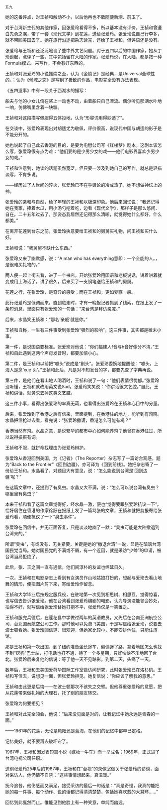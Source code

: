     五九 

   她的这番评点，对王祯和触动不小，以后他再也不敢随便新潮、前卫了。

   对于台湾新生代的其他作家，因张爱玲看得不多，所以基本没有评价。王祯和曾遵白先勇之嘱，带了一套《现代文学》到花莲，送给张爱玲。张爱玲说自己行李多，就不带回美国去了。她在旅行沿途把杂志读完，还给了王祯和，但评语还是没有。

   张爱玲与王祯和还泛泛地谈了些中外文艺问题。对于五四以后的中国作家，她从丁玲谈起，点评了一些，其中包括留在大陆的作家。张爱玲说，在大陆，都是按一种Formula模式。来写作，不会有好东西的。

   王祯和对张爱玲的小说推崇之至，认为《金锁记》是经典，是Universal全球性的。；认为《倾城之恋》是写到了极致的作品，电影完全没有办法表现。

   《五四遗事》中有一段关于西湖水的描写：

   船夫与他的小女儿倚在桨上一动也不动，由着船只自己漂流。偶尔听见那湖水卟地一响，仿佛嘴里含着一块糖。

   王祯和对这段描写佩服得五体投地，认为“形容词用得妙透了”。

   在交谈中，张爱玲表现出对胡适尤为敬佩，评价很高，说现代中国与胡适的影子是不能分开的。

   她也说起了自己此去香港的目的，是要为电懋公司写《红楼梦》剧本。这剧本该怎么写，张爱玲很有点为难：“他们要的是少男少女的戏——他们电影界喜欢少男少女的戏。”

   王祯和注意到，她谈的话题虽然宽泛，但只要一涉及到她自己的写作，就总是轻描淡写，不肯多说。

   ——经历过了人世间的淬火，张爱玲已不在乎舆论的冷或热了，她不想做神坛上的神。

   张爱玲的亲和与自然，给了年轻的王祯和以极深印象。他后来回忆说：“我还记得她在我家，捧着木瓜，用小汤勺挖着吃，边看《现代文学》，那样子是那么悠闲、自在。二十五年过去了，那姿态我居然还记得那么清晰，就觉得她什么都好，什么都美。”

   在离开花莲到台东之前，张爱玲执意要给王祯和的舅舅买礼物，问王祯和买什么好。

   王祯和说：“我舅舅不缺什么东西。”

   张爱玲又来了幽默感，说：“A man who has everything意即：一个全能的人。，是很难买礼物的。”

   两人便一起上街去看，进了一个书店。开始张爱玲用国语和老板说话，讲着讲着就变成用上海话了，讲了很久，后来买了一支钢笔送给王祯和的舅舅。

   花莲之行，在张爱玲，是奇异的感受；而在王祯和，更如梦寐一般。

   此行张爱玲是低调而来。直到临走时，才有一晚报记者抓到了线索，在报上发了一条短消息，里面只有张爱玲的一句话：“来台湾是拜访亲戚。”

   后来，水晶笑王祯和：“那名‘亲戚’就是你。”

   王祯和自称，一生有三件事受到张爱玲“强烈的影响”。这三件事，其实都是微末小事。

   第一件，是说国语要标准。张爱玲对他说：“你们福建人f音与h音好像分不清。”王祯和自此遇到这两个声母发音时，都要加倍小心。

   第二件，是王祯和以前把“噱头”说成是“剧头”。张爱玲委婉地提醒他：“噱头，上海人是念‘xué 头’。”王祯和此后，凡是对不知发音的字，都要先查了字典再说。

   第三件，是他们在看山地人喝酒时，王祯和说了一句：“他们表情很忧郁。”张爱玲没听懂，王祯和就改用英文说Sad。张爱玲笑笑说：“你讲话很文艺腔。”自此，王祯和讲话，就务求去掉这类文艺腔。

   这三件小事，看得出张爱玲的率真无羁，也看得出张爱玲在王祯和心目中的分量。

   后来，张爱玲到了香港之后有信来，里面提到，在香港住的地方，能听到有鸡鸣。水晶把信抢过去看，看完说：“张爱玲撒谎，香港怎么可能有鸡？”

   香港当然有鸡。水晶之意，是说繁华的都市中心如何能养鸡？他曾在香港住过，所以说得振振有词。

   王祯和不服，就拼命找理由为张爱玲辩护。

   张爱玲从香港回到美国，为《记者》（The Reporter）杂志写了一篇访台观感，题为“Back to the Frontier”《回到边疆》，亦可译为《回到前线》。她把杂志寄了一份给王祯和。水晶看了，对题目大有意见，说：“怎么能说到台湾是‘回到边疆’呢？”

   在这篇文章中，还提到了有臭虫。水晶又大不满，说：“怎么可以说台湾有臭虫？哪里里有臭虫？”

   本来王祯和看了这篇文章觉得好，经水晶一激，便也“觉得要跟张爱玲抗议一下”。恰好居住在香港的作家徐訏在报纸上发了一篇骂张的文章，王祯和就把剪报寄给张爱玲看，顺便抗议了一下“臭虫事件”。

   张爱玲在回信中，并无正面答复，只是淡淡地幽了一默：“臭虫可能是大陆撤退到台湾来的。”

   所谓“臭虫”，有或没有，无关紧要，关键是她的“撤退台湾”一说，显是在暗讽台湾国民党当局。她对国民党的不满或不屑，有一个近因，就是采访“少帅”的申请，被台湾当局拒绝了。

   此后，张、王之间一直有通信，他们间淳朴的友谊也绵延日久。

   一次，王祯和在电影杂志上看到有女演员作山地姑娘打扮的，想起与爱玲去看山地舞的情形，便把图片剪下来，寄给爱玲作留念。

   王祯和大学毕业后按规定服兵役，在驻地第一次见到相思树、相思豆，觉得惊喜，也写信去告诉张爱玲。他在台湾看到张爱玲编剧的电影，认为导演没能领会妙处，拍得不好，就写信给张爱玲替她打抱不平，张爱玲仅是一笑置之。

   王祯和服完兵役后，在莲花县中学做过两年的英语教员，又先后在台南亚洲航空公司、台北国泰航空公司工作。那时他可以免费飞美国，于是写信给张爱玲，说要去波士顿看她。张爱玲回信道，很欢迎，但她家比较小，不能安排他住，只能住旅馆。

   那是王祯和第一次出国，到了纽约准备坐长途车，偏偏迷了路，拿着地图怎么也找不到“灰狗”巴士站，打电话也打不通，待了一个多星期，只好怏怏不乐地回了台北。张爱玲后来复他的信说：等了他一天不见踪影，到第二天，头痛了一天。

   数年后，王祯和去美国爱荷华国际工作室做访问研究，此时张爱玲已在洛杉矶。王祯和写信去，说想见一面，但张爱玲拒见。她复信说：“你应该了解我的意思。”

   王祯和由此更是后悔——在波士顿那次不该失之交臂。但他尊重张爱玲的意愿，把从花莲带来做礼物的大理石，托了别的朋友转交。

   张爱玲为何要拒见？

   王祯和对此完全领会，他说：“后来没见面是对的，让我记忆中她永远是青春的一面。”

   ——1961年的花莲，无论是艳阳还是蓝海，在他们的记忆中都早已定格。

   记忆美好，就不要再去破坏它了。

   1967年，王祯和因发表短篇小说《嫁妆一牛车》而一举成名；1969年，正式进了台湾电视公司任职。

   送别张爱玲25年后的1987年，王祯和在“台视”的录像室做关于张爱玲的访谈，面对采访人，他仍情不自禁：“这些事情想起来，真温暖。”

   抚今追昔，他伤感而又满足，接受采访的最后一句话是：“真是奇怪，我真的能把她的每一件事、每个动作、说的话都记得清清楚楚，包括她喜欢戴的大耳环……”

   回忆到此戛然而止。惟能见到他脸上有一种笑意，单纯而幽远。


